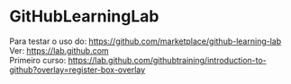 # GitHubLearningLab
Para testar o uso do: https://github.com/marketplace/github-learning-lab  
Ver: <https://lab.github.com>  
Primeiro curso: <https://lab.github.com/githubtraining/introduction-to-github?overlay=register-box-overlay>  
